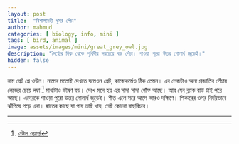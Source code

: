 ```yaml
---
layout: post
title:  "বিশালদেহী ধূসর পেঁচা"
author: mahmud
categories: [ biology, info, mini ]
tags: [ bird, animal ]
image: assets/images/mini/great_grey_owl.jpg
description: "দৈর্ঘ্যের দিক থেকে পৃথিবীর সবচেয়ে বড় পেঁচা। পাওয়া পুরো উত্তর গোলার্ধ জুড়েই।"
hidden: false
---
```


নাম গ্রেট গ্রে ওউল। নামের মতোই দেখতে যমেওন গ্রেট, কাজেকর্মেও ঠিক তেমন। এর লেজটাও অন্য প্রজাতির পেঁচার লেজের চেয়ে লম্বা [^1] মাথাটাও ভীষণ বড়। দেখে মনে হয় এর সাদা সাদা গোঁফ আছে। আর যেন ব্ল্যাক বাউ টাই পরে আছে। এদেরকে পাওয়া পুরো উত্তর গোলার্ধ জুড়েই। শীত এলে সরে আসে আরও দক্ষিণে। শিকারের ওপর নির্দয়ভাবে ঝাঁপিয়ে পড়ে এরা। হাতের কাছে যা পায় তাই খায়, নেই কোনো বাছবিচার। 

---
[^1]: [ওউল ওয়ার্ল্ড](https://www.owlworlds.com/great-gray-owl/)
